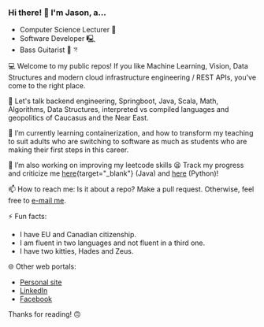 ### Hi there! 👋 I'm Jason, a... 

  - Computer Science Lecturer 🏫
  - Software Developer 🖳 
  - Bass Guitarist 🎸 𝄤

💻 Welcome to my public repos! If you like Machine Learning, Vision, Data Structures and modern cloud infrastructure engineering / REST APIs, you've come to the right place.

💬 Let's talk backend engineering, Springboot, Java, Scala, Math, Algorithms, Data Structures, interpreted vs compiled languages and geopolitics of Caucasus and the Near East.

🌱 I’m currently learning containerization, and how to transform my teaching to suit adults who are switching to software as much as students who are making their first steps in this career.

🔭 I’m also working on improving my leetcode skills 😫 Track my progress and criticize me [here](https://github.com/jasonfilippou/JIP){target="_blank"} (Java) and [here](https://github.com/jasonfilippou/PIP) (Python)!
 
📫 How to reach me: Is it about a repo? Make a pull request. Otherwise, feel free to [e-mail me](mailto:jason.filippou@gmail.com).

⚡ Fun facts: 
  - I have EU and Canadian citizenship.
  - I am fluent in two languages and not fluent in a third one. 
  - I have two kitties, Hades and Zeus.

🌐 Other web portals:

  - [Personal site](https://www.jasonfilippou.com/)
  - [LinkedIn](https://www.linkedin.com/in/jasonfilippou/)
  - [Facebook](https://www.facebook.com/jason.filippou.5)

Thanks for reading! 🙃 

<!--
**jasonfilippou/jasonfilippou** is a ✨ _special_ ✨ repository because its `README.md` (this file) appears on your GitHub profile.

Here are some ideas to get you started:

- 🔭 I’m currently working on ...
- 🌱 I’m currently learning ...
- 👯 I’m looking to collaborate on ...
- 🤔 I’m looking for help with ...
- 💬 Ask me about ...
- 📫 How to reach me: ...
- 😄 Pronouns: ...
- ⚡ Fun fact: ...
-->
